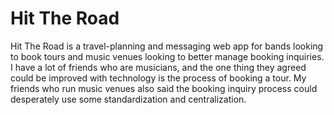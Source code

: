 # Hit The Road

Hit The Road is a travel-planning and messaging web app for bands looking to book tours and music venues looking to better manage booking inquiries.
I have a lot of friends who are musicians, and the one thing they agreed could be improved with technology is the process of booking a tour.
My friends who run music venues also said the booking inquiry process could desperately use some standardization and centralization.
